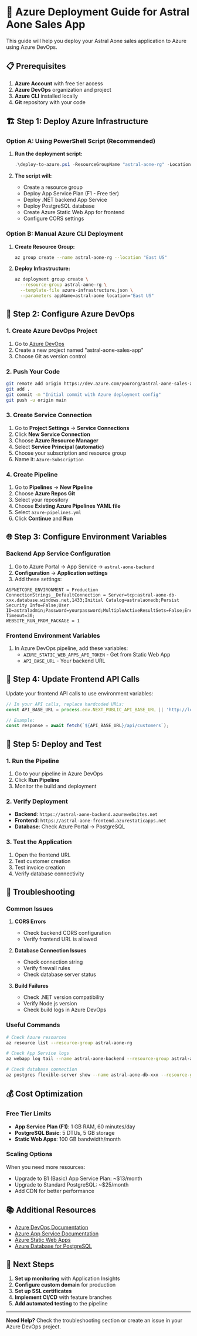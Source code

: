 # 🚀 Azure Deployment Guide for Astral Aone Sales App

This guide will help you deploy your Astral Aone sales application to Azure using Azure DevOps.

## 📋 Prerequisites

1. **Azure Account** with free tier access
2. **Azure DevOps** organization and project
3. **Azure CLI** installed locally
4. **Git** repository with your code

## 🏗️ Step 1: Deploy Azure Infrastructure

### Option A: Using PowerShell Script (Recommended)

1. **Run the deployment script:**
   ```powershell
   .\deploy-to-azure.ps1 -ResourceGroupName "astral-aone-rg" -Location "East US"
   ```

2. **The script will:**
   - Create a resource group
   - Deploy App Service Plan (F1 - Free tier)
   - Deploy .NET backend App Service
   - Deploy PostgreSQL database
   - Create Azure Static Web App for frontend
   - Configure CORS settings

### Option B: Manual Azure CLI Deployment

1. **Create Resource Group:**
   ```bash
   az group create --name astral-aone-rg --location "East US"
   ```

2. **Deploy Infrastructure:**
   ```bash
   az deployment group create \
     --resource-group astral-aone-rg \
     --template-file azure-infrastructure.json \
     --parameters appName=astral-aone location="East US"
   ```

## 🔧 Step 2: Configure Azure DevOps

### 1. Create Azure DevOps Project

1. Go to [Azure DevOps](https://dev.azure.com)
2. Create a new project named "astral-aone-sales-app"
3. Choose Git as version control

### 2. Push Your Code

```bash
git remote add origin https://dev.azure.com/yourorg/astral-aone-sales-app/_git/astral-aone-sales-app
git add .
git commit -m "Initial commit with Azure deployment config"
git push -u origin main
```

### 3. Create Service Connection

1. Go to **Project Settings** → **Service Connections**
2. Click **New Service Connection**
3. Choose **Azure Resource Manager**
4. Select **Service Principal (automatic)**
5. Choose your subscription and resource group
6. Name it: `Azure-Subscription`

### 4. Create Pipeline

1. Go to **Pipelines** → **New Pipeline**
2. Choose **Azure Repos Git**
3. Select your repository
4. Choose **Existing Azure Pipelines YAML file**
5. Select `azure-pipelines.yml`
6. Click **Continue** and **Run**

## 🌐 Step 3: Configure Environment Variables

### Backend App Service Configuration

1. Go to Azure Portal → App Service → `astral-aone-backend`
2. **Configuration** → **Application settings**
3. Add these settings:

```
ASPNETCORE_ENVIRONMENT = Production
ConnectionStrings__DefaultConnection = Server=tcp:astral-aone-db-xxx.database.windows.net,1433;Initial Catalog=astralaonedb;Persist Security Info=False;User ID=astraladmin;Password=yourpassword;MultipleActiveResultSets=False;Encrypt=True;TrustServerCertificate=False;Connection Timeout=30;
WEBSITE_RUN_FROM_PACKAGE = 1
```

### Frontend Environment Variables

1. In Azure DevOps pipeline, add these variables:
   - `AZURE_STATIC_WEB_APPS_API_TOKEN` - Get from Static Web App
   - `API_BASE_URL` - Your backend URL

## 🔄 Step 4: Update Frontend API Calls

Update your frontend API calls to use environment variables:

```typescript
// In your API calls, replace hardcoded URLs:
const API_BASE_URL = process.env.NEXT_PUBLIC_API_BASE_URL || 'http://localhost:5086';

// Example:
const response = await fetch(`${API_BASE_URL}/api/customers`);
```

## 🚀 Step 5: Deploy and Test

### 1. Run the Pipeline

1. Go to your pipeline in Azure DevOps
2. Click **Run Pipeline**
3. Monitor the build and deployment

### 2. Verify Deployment

- **Backend**: `https://astral-aone-backend.azurewebsites.net`
- **Frontend**: `https://astral-aone-frontend.azurestaticapps.net`
- **Database**: Check Azure Portal → PostgreSQL

### 3. Test the Application

1. Open the frontend URL
2. Test customer creation
3. Test invoice creation
4. Verify database connectivity

## 🔧 Troubleshooting

### Common Issues

1. **CORS Errors**
   - Check backend CORS configuration
   - Verify frontend URL is allowed

2. **Database Connection Issues**
   - Check connection string
   - Verify firewall rules
   - Check database server status

3. **Build Failures**
   - Check .NET version compatibility
   - Verify Node.js version
   - Check build logs in Azure DevOps

### Useful Commands

```bash
# Check Azure resources
az resource list --resource-group astral-aone-rg

# Check App Service logs
az webapp log tail --name astral-aone-backend --resource-group astral-aone-rg

# Check database connection
az postgres flexible-server show --name astral-aone-db-xxx --resource-group astral-aone-rg
```

## 💰 Cost Optimization

### Free Tier Limits

- **App Service Plan (F1)**: 1 GB RAM, 60 minutes/day
- **PostgreSQL Basic**: 5 DTUs, 5 GB storage
- **Static Web Apps**: 100 GB bandwidth/month

### Scaling Options

When you need more resources:
- Upgrade to B1 (Basic) App Service Plan: ~$13/month
- Upgrade to Standard PostgreSQL: ~$25/month
- Add CDN for better performance

## 📚 Additional Resources

- [Azure DevOps Documentation](https://docs.microsoft.com/en-us/azure/devops/)
- [Azure App Service Documentation](https://docs.microsoft.com/en-us/azure/app-service/)
- [Azure Static Web Apps](https://docs.microsoft.com/en-us/azure/static-web-apps/)
- [Azure Database for PostgreSQL](https://docs.microsoft.com/en-us/azure/postgresql/)

## 🎯 Next Steps

1. **Set up monitoring** with Application Insights
2. **Configure custom domain** for production
3. **Set up SSL certificates**
4. **Implement CI/CD** with feature branches
5. **Add automated testing** to the pipeline

---

**Need Help?** Check the troubleshooting section or create an issue in your Azure DevOps project.
